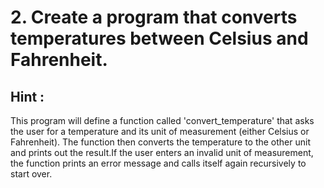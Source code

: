 # 2. Create a program that converts temperatures between Celsius and Fahrenheit.

## Hint : 
This program will define a function called 'convert_temperature' that asks the user for a temperature and its unit of measurement (either Celsius or Fahrenheit). The function then converts the temperature to the other unit and prints out the result.If the user enters an invalid unit of measurement, the function prints an error message and calls itself again recursively to start over.
